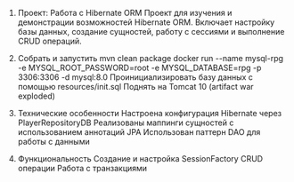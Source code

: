1. Проект: Работа с Hibernate ORM
   Проект для изучения и демонстрации возможностей Hibernate ORM.
   Включает настройку базы данных, создание сущностей, работу с сессиями и выполнение CRUD операций.

2. Собрать и запустить
   mvn clean package
   docker run --name mysql-rpg -e MYSQL_ROOT_PASSWORD=root -e MYSQL_DATABASE=rpg -p 3306:3306 -d mysql:8.0
   Проинициализировать базу данных с помощью resources/init.sql
   Поднять на Tomcat 10 (artifact war exploded)

3. Технические особенности
   Настроена конфигурация Hibernate через PlayerRepositoryDB
   Реализованы маппинги сущностей с использованием аннотаций JPA
   Использован паттерн DAO для работы с данными

4. Функциональность
   Создание и настройка SessionFactory
   CRUD операции
   Работа с транзакциями
